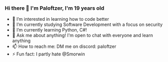 ### Hi there 👋 I'm Paloftzer, I'm 19 years old
- 👀 I’m interested in learning how to code better
- 🔭 I’m currently studying Software Development with a focus on security
- 🌱 I’m currently learning Python, C#!
- 💬 Ask me about anything! I'm open to chat with everyone and learn anything
- 📫 How to reach me: DM me on discord: paloftzer
- ⚡ Fun fact: I partly hate @Smorwin
<!--
**Paloftzer/Paloftzer** is a ✨ _special_ ✨ repository because its `README.md` (this file) appears on your GitHub profile.

Here are some ideas to get you started:

- 👀 I’m interested in learning how to code better
- 🔭 I’m currently working on our company website! https://github.com/Paloftzer/Computer-Cube-Website
- 🌱 I’m currently learning Python, C# and HTML5!
- 👯 I’m looking to collaborate on ...
- 🤔 I’m looking for help with ...
- 💬 Ask me about anything! I'm open to chat with everyone and learn anything
- 📫 How to reach me: DM me on discord: Professional Sleeper#3054
- 😄 Pronouns: ...
- ⚡ Fun fact: I hate @Smorwin
-->
